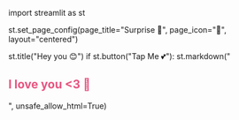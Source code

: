 import streamlit as st

st.set_page_config(page_title="Surprise 💖", page_icon="💌", layout="centered")

st.title("Hey you 😊")
if st.button("Tap Me 💕"):
    st.markdown("<h2 style='color: #e75480;'>I love you &lt;3 💖</h2>", unsafe_allow_html=True)
